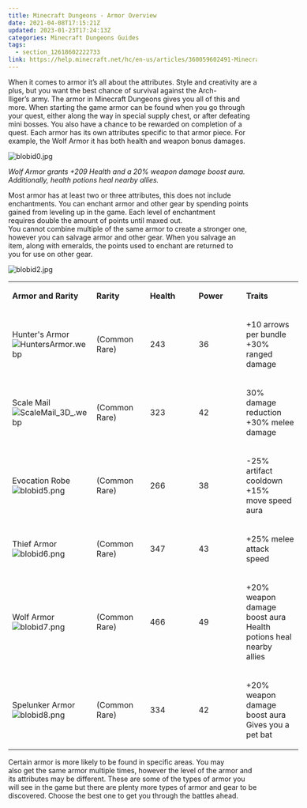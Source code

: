 ```yaml
---
title: Minecraft Dungeons - Armor Overview
date: 2021-04-08T17:15:21Z
updated: 2023-01-23T17:24:13Z
categories: Minecraft Dungeons Guides
tags:
  - section_12618602222733
link: https://help.minecraft.net/hc/en-us/articles/360059602491-Minecraft-Dungeons-Armor-Overview
---
```


When it comes to armor it’s all about the attributes. Style and creativity are a plus, but you want the best chance of survival against the Arch-Iliger’s army. The armor in Minecraft Dungeons gives you all of this and more. When starting the game armor can be found when you go through your quest, either along the way in special supply chest, or after defeating mini bosses. You also have a chance to be rewarded on completion of a quest. Each armor has its own attributes specific to that armor piece. For example, the Wolf Armor it has both health and weapon bonus damages. 

![blobid0.jpg](https://minecrafthelp.zendesk.com/hc/article_attachments/360091936551/blobid0.jpg)

*Wolf Armor grants +209 Health and a 20% weapon damage boost aura. Additionally, health potions heal nearby allies.*

Most armor has at least two or three attributes, this does not include enchantments. You can enchant armor and other gear by spending points gained from leveling up in the game. Each level of enchantment requires double the amount of points until maxed out. You cannot combine multiple of the same armor to create a stronger one, however you can salvage armor and other gear. When you salvage an item, along with emeralds, the points used to enchant are returned to you for use on other gear. 

![blobid2.jpg](https://minecrafthelp.zendesk.com/hc/article_attachments/360091936631/blobid2.jpg)

<table style="font-weight: 400; width: 588px;" data-border="1" data-tablestyle="MsoNormalTable" data-tablelook="1184" aria-rowcount="7">
<colgroup>
<col style="width: 20%" />
<col style="width: 20%" />
<col style="width: 20%" />
<col style="width: 20%" />
<col style="width: 20%" />
</colgroup>
<tbody>
<tr class="odd" aria-rowindex="1">
<td style="width: 140.667px" data-celllook="69905"><p><strong>Armor and Rarity</strong> </p></td>
<td style="width: 74.6667px"><p><strong>Rarity</strong></p></td>
<td style="width: 56.6667px" data-celllook="69905"><p><strong>Health</strong> </p></td>
<td style="width: 64.6667px"><p><strong>Power</strong></p></td>
<td style="width: 197.333px" data-celllook="69905"><p><strong>Traits</strong> </p></td>
</tr>
<tr class="even" aria-rowindex="2">
<td style="width: 140.667px" data-celllook="69905"><p>Hunter's Armor<img src="https://minecrafthelp.zendesk.com/hc/article_attachments/360091937111/HuntersArmor.webp" alt="HuntersArmor.webp" /></p></td>
<td style="width: 74.6667px"><p>(Common <br />
Rare)</p></td>
<td style="width: 56.6667px" data-celllook="69905"><p>243</p></td>
<td style="width: 64.6667px"><p>36</p></td>
<td style="width: 197.333px" data-celllook="69905"><p>+10 arrows per bundle <br />
+30% ranged damage </p></td>
</tr>
<tr class="odd" aria-rowindex="3">
<td style="width: 140.667px" data-celllook="69905"><p>Scale Mail<img src="https://minecrafthelp.zendesk.com/hc/article_attachments/360091941832/ScaleMail_3D_.webp" alt="ScaleMail_3D_.webp" /></p></td>
<td style="width: 74.6667px"><p>(Common <br />
Rare)</p></td>
<td style="width: 56.6667px" data-celllook="69905"><p>323 </p></td>
<td style="width: 64.6667px"><p>42</p></td>
<td style="width: 197.333px" data-celllook="69905"><p>30% damage reduction <br />
+30% melee damage </p></td>
</tr>
<tr class="even" aria-rowindex="4">
<td style="width: 140.667px" data-celllook="69905"><p>Evocation Robe<img src="https://minecrafthelp.zendesk.com/hc/article_attachments/360091941932/blobid5.png" alt="blobid5.png" /></p></td>
<td style="width: 74.6667px"><p>(Common <br />
Rare) </p></td>
<td style="width: 56.6667px" data-celllook="69905"><p>266  </p></td>
<td style="width: 64.6667px"><p>38</p></td>
<td style="width: 197.333px" data-celllook="69905"><p>-25% artifact cooldown <br />
+15% move speed aura </p></td>
</tr>
<tr class="odd" aria-rowindex="5">
<td style="width: 140.667px" data-celllook="69905"><p>Thief Armor<img src="https://minecrafthelp.zendesk.com/hc/article_attachments/360091941972/blobid6.png" alt="blobid6.png" /></p></td>
<td style="width: 74.6667px"><p>(Common <br />
Rare) </p></td>
<td style="width: 56.6667px" data-celllook="69905"><p>347</p></td>
<td style="width: 64.6667px"><p>43</p></td>
<td style="width: 197.333px" data-celllook="69905"><p>+25% melee attack speed </p></td>
</tr>
<tr class="even" aria-rowindex="6">
<td style="width: 140.667px" data-celllook="69905"><p>Wolf Armor<img src="https://minecrafthelp.zendesk.com/hc/article_attachments/360091937391/blobid7.png" alt="blobid7.png" /></p></td>
<td style="width: 74.6667px"><p>(Common <br />
Rare)</p></td>
<td style="width: 56.6667px" data-celllook="69905"><p>466</p></td>
<td style="width: 64.6667px"><p>49</p></td>
<td style="width: 197.333px" data-celllook="69905"><p>+20% weapon damage boost aura <br />
Health potions heal nearby allies </p></td>
</tr>
<tr class="odd" aria-rowindex="7">
<td style="width: 140.667px" data-celllook="69905"><p>Spelunker Armor<img src="https://minecrafthelp.zendesk.com/hc/article_attachments/360091937431/blobid8.png" alt="blobid8.png" /></p></td>
<td style="width: 74.6667px"><p>(Common <br />
Rare)</p></td>
<td style="width: 56.6667px" data-celllook="69905"><p>334</p></td>
<td style="width: 64.6667px"><p>42</p></td>
<td style="width: 197.333px" data-celllook="69905"><p>+20% weapon damage boost aura <br />
Gives you a pet bat </p></td>
</tr>
</tbody>
</table>

Certain armor is more likely to be found in specific areas. You may also get the same armor multiple times, however the level of the armor and its attributes may be different. These are some of the types of armor you will see in the game but there are plenty more types of armor and gear to be discovered. Choose the best one to get you through the battles ahead.
